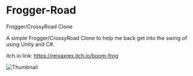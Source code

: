 # Frogger-Road
Frogger/CrossyRoad Clone

A simple Frogger/CrossyRoad Clone to help me back get into the swing of using Unity and C#.

itch.io link:
https://reivaxrex.itch.io/boom-frog

![Thumbnail](https://user-images.githubusercontent.com/45774422/112254376-e1d6b780-8c36-11eb-88cc-4a40fda1e789.png)

